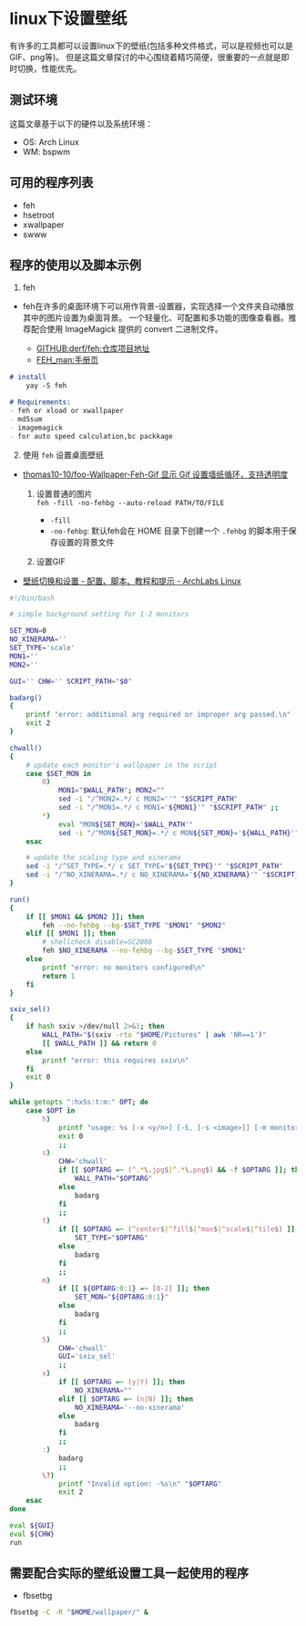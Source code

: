 # linux下设置壁纸
  有许多的工具都可以设置linux下的壁纸(包括多种文件格式，可以是视频也可以是GIF、png等)。
  但是这篇文章探讨的中心围绕着精巧简便，很重要的一点就是即时切换，性能优先。

## 测试环境
  这篇文章基于以下的硬件以及系统环境：
  - OS: Arch Linux
  - WM: bspwm

## 可用的程序列表
  - feh
  - hsetroot
  - xwallpaper
  - swww

## 程序的使用以及脚本示例

1. feh
- feh在许多的桌面环境下可以用作背景-设置器，实现选择一个文件夹自动播放其中的图片设置为桌面背景。
  一个轻量化、可配置和多功能的图像查看器。推荐配合使用 ImageMagick 提供的 convert 二进制文件。

  - [GITHUB:derf/feh:仓库项目地址](https://github.com/derf/feh)
  - [FEH_man:手册页](https://man.finalrewind.org/1/feh/)

```markdown
# install 
    yay -S feh

# Requirements:
- feh or xload or xwallpaper
- md5sum
- imagemagick
- for auto speed calculation,bc packkage
```

2. 使用 `feh` 设置桌面壁纸
- [thomas10-10/foo-Wallpaper-Feh-Gif 显示 Gif 设置墙纸循环，支持透明度](https://github.com/thomas10-10/foo-Wallpaper-Feh-Gif)

  1. 设置普通的图片\
    `feh -fill -no-fehbg --auto-reload PATH/TO/FILE`

      - `-fill`
      - `-no-fehbg`: 默认feh会在 HOME 目录下创建一个 `.fehbg` 的脚本用于保存设置的背景文件

  2. 设置GIF



- [壁纸切换和设置 - 配置、脚本、教程和提示 - ArchLabs Linux](https://forum.archlabslinux.com/t/wallpaper-switching-and-setting/5490)
```sh
#!/bin/bash

# simple background setting for 1-2 monitors

SET_MON=0
NO_XINERAMA=''
SET_TYPE='scale'
MON1=''
MON2=''

GUI='' CHW='' SCRIPT_PATH="$0"

badarg()
{
	printf "error: additional arg required or improper arg passed.\n"
	exit 2
}

chwall()
{
	# update each monitor's wallpaper in the script
	case $SET_MON in
		0)
			MON1="$WALL_PATH"; MON2=""
			sed -i "/^MON2=.*/ c MON2=''" "$SCRIPT_PATH"
			sed -i "/^MON1=.*/ c MON1='${MON1}'" "$SCRIPT_PATH" ;;
		*)
			eval "MON${SET_MON}='$WALL_PATH'"
			sed -i "/^MON${SET_MON}=.*/ c MON${SET_MON}='${WALL_PATH}'" "$SCRIPT_PATH"
	esac

	# update the scaling type and xinerama
	sed -i "/^SET_TYPE=.*/ c SET_TYPE='${SET_TYPE}'" "$SCRIPT_PATH"
	sed -i "/^NO_XINERAMA=.*/ c NO_XINERAMA='${NO_XINERAMA}'" "$SCRIPT_PATH"
}

run()
{
	if [[ $MON1 && $MON2 ]]; then
		feh --no-fehbg --bg-$SET_TYPE "$MON1" "$MON2"
	elif [[ $MON1 ]]; then
		# shellcheck disable=SC2086
		feh $NO_XINERAMA --no-fehbg --bg-$SET_TYPE "$MON1"
	else
		printf "error: no monitors configured\n"
		return 1
	fi
}

sxiv_sel()
{
	if hash sxiv >/dev/null 2>&1; then
		WALL_PATH="$(sxiv -rto "$HOME/Pictures" | awk 'NR==1')"
		[[ $WALL_PATH ]] && return 0
	else
		printf "error: this requires sxiv\n"
	fi
	exit 0
}

while getopts ":hxSs:t:m:" OPT; do
	case $OPT in
		h)
			printf "usage: %s [-x <y/n>] [-S, [-s <image>]] [-m monitor] [-t set_type]\n" "${0##*/}"
			exit 0
			;;
		s)
			CHW='chwall'
			if [[ $OPTARG =~ (^.*\.jpg$|^.*\.png$) && -f $OPTARG ]]; then
				WALL_PATH="$OPTARG"
			else
				badarg
			fi
			;;
		t)
			if [[ $OPTARG =~ (^center$|^fill$|^max$|^scale$|^tile$) ]]; then
				SET_TYPE="$OPTARG"
			else
				badarg
			fi
			;;
		m)
			if [[ ${OPTARG:0:1} =~ [0-2] ]]; then
				SET_MON="${OPTARG:0:1}"
			else
				badarg
			fi
			;;
		S)
			CHW='chwall'
			GUI='sxiv_sel'
			;;
		x)
			if [[ $OPTARG =~ (y|Y) ]]; then
				NO_XINERAMA=""
			elif [[ $OPTARG =~ (n|N) ]]; then
				NO_XINERAMA='--no-xinerama'
			else
				badarg
			fi
			;;
		:)
			badarg
			;;
		\?)
			printf "Invalid option: -%s\n" "$OPTARG"
			exit 2
	esac
done

eval ${GUI}
eval ${CHW}
run
```


## 需要配合实际的壁纸设置工具一起使用的程序

- fbsetbg
```sh
fbsetbg -C -R "$HOME/wallpaper/" &
```
